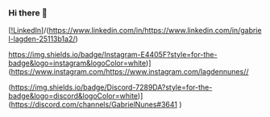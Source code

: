 ### Hi there 👋

[[!LinkedIn](https://img.shields.io/badge/LinkedIn-0077B5?style=for-the-badge&logo=linkedin&logoColor=white)]/(https://www.linkedin.com/in/https://www.linkedin.com/in/gabriel-lagden-25113b1a2/)

https://img.shields.io/badge/Instagram-E4405F?style=for-the-badge&logo=instagram&logoColor=white)](https://www.instagram.com/https://www.instagram.com/lagdennunes//

(https://img.shields.io/badge/Discord-7289DA?style=for-the-badge&logo=discord&logoColor=white)](https://discord.com/channels/GabrielNunes#3641
)
